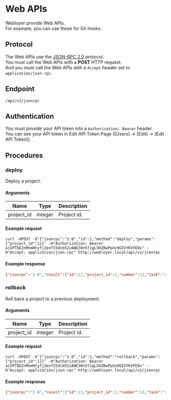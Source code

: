 # Web APIs

Webloyer provide Web APIs.  
For example, you can use these for Git hooks.

## Protocol

The Web APIs use the [JSON-RPC 2.0](http://www.jsonrpc.org/specification) protocol.  
You must call the Web APIs with a **POST** HTTP request.  
And you must call the Web APIs with a `Accept` header set to `application/json-rpc`.

## Endpoint

```
/api/v1/jsonrpc
```

## Authentication

You must provide your API token into a `Authorization: Bearer` header.  
You can see your API token in Edit API Token Page ([Users] -> [Edit] -> [Edit API Token]).

## Procedures

### deploy

Deploy a project.

#### Arguments

| Name | Type | Description |
| --- | --- | --- |
| project_id | integer | Project id. |

#### Example request

```
curl -XPOST -d'{"jsonrpc":"2.0","id":1,"method":"deploy","params":{"project_id":1}}' -H"Authorization: Bearer aiSPTQE2nMnmHtyfjZenfI5dcb52zANE30n5t1gL5H2BwPpXz9GIVYKVFE8x" -H"Accept: application/json-rpc" http://webloyer.local/api/v1/jsonrpc
```

#### Example response

```json
{"jsonrpc":"2.0","result":{"id":11,"project_id":1,"number":11,"task":"deploy","status":null,"message":null,"user_id":1,"created_at":"2016-10-15 18:25:31","updated_at":"2016-10-15 18:25:31"},"id":1}
```

### rollback

Roll back a project to a previous deployment.

#### Arguments

| Name | Type | Description |
| --- | --- | --- |
| project_id | integer | Project id. |

#### Example request

```
curl -XPOST -d'{"jsonrpc":"2.0","id":1,"method":"rollback","params":{"project_id":1}}' -H"Authorization: Bearer aiSPTQE2nMnmHtyfjZenfI5dcb52zANE30n5t1gL5H2BwPpXz9GIVYKVFE8x" -H"Accept: application/json-rpc" http://webloyer.local/api/v1/jsonrpc
```

#### Example response

```json
{"jsonrpc":"2.0","result":{"id":13,"project_id":1,"number":13,"task":"rollback","status":null,"message":null,"user_id":1,"created_at":"2016-10-15 18:36:22","updated_at":"2016-10-15 18:36:22"},"id":1}
```
